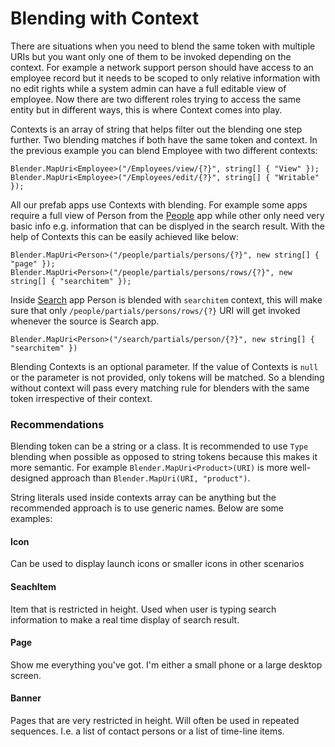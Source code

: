 # Blending with Context

There are situations when you need to blend the same token with multiple URIs but you want only one of them to be invoked depending on the context. For example a network support person should have access to an employee record but it needs to be scoped to only relative information with no edit rights while a system admin can have a full editable view of employee. Now there are two different roles trying to access the same entity but in different ways, this is where Context comes into play. 

Contexts is an array of string that helps filter out the blending one step further. Two blending matches if both have the same token and context. In the previous example you can blend Employee with two different contexts:
```
Blender.MapUri<Employee>("/Employees/view/{?}", string[] { "View" });
Blender.MapUri<Employee>("/Employees/edit/{?}", string[] { "Writable" });
```
All our prefab apps use Contexts with blending. For example some apps require a full view of Person from the [People](https://github.com/StarcounterApps/People) app while other only need very basic info e.g. information that can be displyed in the search result. With the help of Contexts this can be easily achieved like below:
```
Blender.MapUri<Person>("/people/partials/persons/{?}", new string[] { "page" });
Blender.MapUri<Person>("/people/partials/persons/rows/{?}", new string[] { "searchitem" });
```
Inside [Search](https://github.com/StarcounterApps/Search) app Person is blended with `searchitem` context, this will make sure that only `/people/partials/persons/rows/{?}` URI will get invoked whenever the source is Search app.
```
Blender.MapUri<Person>("/search/partials/person/{?}", new string[] { "searchitem" })
```
Blending Contexts is an optional parameter. If the value of Contexts is `null` or the parameter is not provided, only tokens will be matched. So a blending without context will pass every matching rule for blenders with the same token irrespective of their context.

### Recommendations

Blending token can be a string or a class. It is recommended to use `Type` blending when possible as opposed to string tokens because this makes it more semantic. For example `Blender.MapUri<Product>(URI)` is more well-designed approach than `Blender.MapUri(URI, "product")`.

String literals used inside contexts array can be anything but the recommended approach is to use generic names. Below are some examples:

#### Icon

Can be used to display launch icons or smaller icons in other scenarios

#### SeachItem

Item that is restricted in height. Used when user is typing search information to make a real time display of search result.

#### Page

Show me everything you've got. I'm either a small phone or a large desktop screen.

#### Banner

Pages that are very restricted in height. Will often be used in repeated sequences. I.e. a list of contact persons or a list of time-line items.

